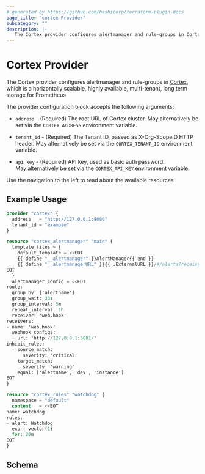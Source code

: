 ```yaml
---
# generated by https://github.com/hashicorp/terraform-plugin-docs
page_title: "cortex Provider"
subcategory: ""
description: |-
   The Cortex provider configures alertmanager and rule-groups in Cortexs
---
```


# Cortex Provider

The Cortex provider configures alertmanager and rule-groups in
[Cortex](https://grafana.com/oss/cortex/), which is a horizontally scalable, highly 
available, multi-tenant, long term storage for Prometheus.

The provider configuration block accepts the following arguments:

* `address` - (Required) The root URL of Cortex cluster. May alternatively be set
  via the `CORTEX_ADDRESS` environment variable.

* `tenant_id` - (Required) The Tenant ID, passed as X-Org-ScopeID HTTP header.
  May alternatively be set via the `CORTEX_TENANT_ID` environment variable.

* `api_key` - (Required) API key, used as basic auth password.  
  May alternatively be set via the `CORTEX_API_KEY` environment
  variable.

Use the navigation to the left to read about the available resources.



## Example Usage

```terraform
provider "cortex" {
  address   = "http://127.0.0.1:8080"
  tenant_id = "example"
}

resource "cortex_alertmanager" "main" {
  template_files = {
    default_template = <<EOT
    {{ define "__alertmanager" }}AlertManager{{ end }}
    {{ define "__alertmanagerURL" }}{{ .ExternalURL }}/#/alerts?receiver={{ .Receiver | urlquery }}{{ end }}
EOT
  }
  alertmanager_config = <<EOT
route:
  group_by: ['alertname']
  group_wait: 30s
  group_interval: 5m
  repeat_interval: 1h
  receiver: 'web.hook'
receivers:
- name: 'web.hook'
  webhook_configs:
  - url: 'http://127.0.0.1:5001/'
inhibit_rules:
  - source_match:
      severity: 'critical'
    target_match:
      severity: 'warning'
    equal: ['alertname', 'dev', 'instance']
EOT
}

resource "cortex_rules" "watchdog" {
  namespace = "default"
  content   = <<EOT
name: watchdog
rules:
- alert: Watchdog
  expr: vector(1)
  for: 20m
EOT
}
```

<!-- schema generated by tfplugindocs -->
## Schema

